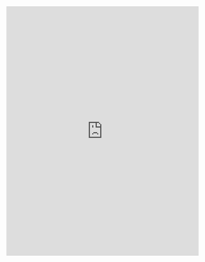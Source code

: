  <style>
 #pdfWrapper {
     position: relative;
     height: 0; 
     overflow: hidden;
     padding-bottom: 129.411764706%;
 }
   
 #pdfWrapper iframe {
   position: absolute;
     top: 0;
     left: 0;
     width: 100%;
     height: 100%;
 }
 </style>

<div id="pdfWrapper">><
<iframe src="https://ryanmwilson.github.io/RMWilsonResume.pdf" frameBorder="0"></iframe> 
</div>
